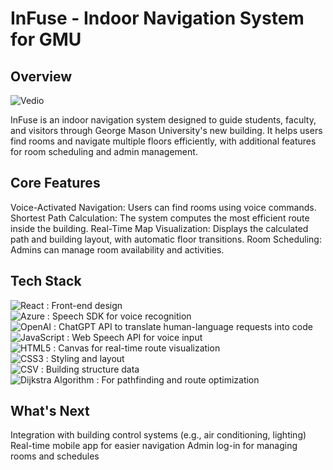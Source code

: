 # InFuse - Indoor Navigation System for GMU

## Overview
  
![Vedio](https://github.com/user-attachments/assets/1647d567-ce04-46b0-91ea-402a9806e8e6)  

InFuse is an indoor navigation system designed to guide students, faculty, and visitors through George Mason University's new building. It helps users find rooms and navigate multiple floors efficiently, with additional features for room scheduling and admin management.

## Core Features

Voice-Activated Navigation: Users can find rooms using voice commands.
Shortest Path Calculation: The system computes the most efficient route inside the building.
Real-Time Map Visualization: Displays the calculated path and building layout, with automatic floor transitions.
Room Scheduling: Admins can manage room availability and activities.

## Tech Stack

![React](https://img.shields.io/badge/React-61DAFB?style=for-the-badge&logo=react&logoColor=black) : Front-end design  
![Azure](https://img.shields.io/badge/Azure-0078D4?style=for-the-badge&logo=azure-devops&logoColor=white) : Speech SDK for voice recognition  
![OpenAI](https://img.shields.io/badge/OpenAI-412991?style=for-the-badge&logo=openai&logoColor=white) : ChatGPT API to translate human-language requests into code  
![JavaScript](https://img.shields.io/badge/JavaScript-F7DF1E?style=for-the-badge&logo=javascript&logoColor=black) : Web Speech API for voice input  
![HTML5](https://img.shields.io/badge/HTML5-E34F26?style=for-the-badge&logo=html5&logoColor=white) : Canvas for real-time route visualization  
![CSS3](https://img.shields.io/badge/CSS3-1572B6?style=for-the-badge&logo=css3&logoColor=white) : Styling and layout  
![CSV](https://img.shields.io/badge/CSV-FF9900?style=for-the-badge&logo=csv&logoColor=white) : Building structure data  
![Dijkstra Algorithm](https://img.shields.io/badge/Algorithm-Dijkstra-blue?style=for-the-badge) : For pathfinding and route optimization  



## What's Next

Integration with building control systems (e.g., air conditioning, lighting)
Real-time mobile app for easier navigation
Admin log-in for managing rooms and schedules
